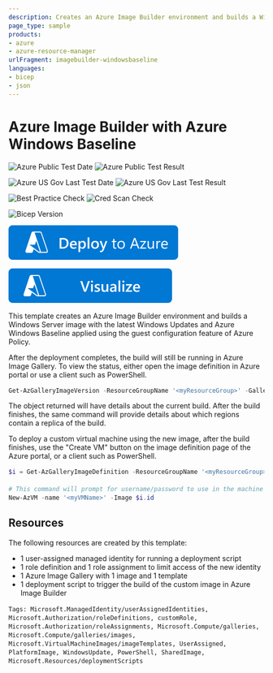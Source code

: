 ```yaml
---
description: Creates an Azure Image Builder environment and builds a Windows Server image with the latest Windows Updates and Azure Windows Baseline applied.
page_type: sample
products:
- azure
- azure-resource-manager
urlFragment: imagebuilder-windowsbaseline
languages:
- bicep
- json
---
```

# Azure Image Builder with Azure Windows Baseline

![Azure Public Test Date](https://azurequickstartsservice.blob.core.windows.net/badges/demos/imagebuilder-windowsbaseline/PublicLastTestDate.svg)
![Azure Public Test Result](https://azurequickstartsservice.blob.core.windows.net/badges/demos/imagebuilder-windowsbaseline/PublicDeployment.svg)

![Azure US Gov Last Test Date](https://azurequickstartsservice.blob.core.windows.net/badges/demos/imagebuilder-windowsbaseline/FairfaxLastTestDate.svg)
![Azure US Gov Last Test Result](https://azurequickstartsservice.blob.core.windows.net/badges/demos/imagebuilder-windowsbaseline/FairfaxDeployment.svg)

![Best Practice Check](https://azurequickstartsservice.blob.core.windows.net/badges/demos/imagebuilder-windowsbaseline/BestPracticeResult.svg)
![Cred Scan Check](https://azurequickstartsservice.blob.core.windows.net/badges/demos/imagebuilder-windowsbaseline/CredScanResult.svg)

![Bicep Version](https://azurequickstartsservice.blob.core.windows.net/badges/demos/imagebuilder-windowsbaseline/BicepVersion.svg)

[![Deploy To Azure](https://raw.githubusercontent.com/Azure/azure-quickstart-templates/master/1-CONTRIBUTION-GUIDE/images/deploytoazure.svg?sanitize=true)](https://portal.azure.com/#create/Microsoft.Template/uri/https%3A%2F%2Fraw.githubusercontent.com%2FAzure%2Fazure-quickstart-templates%2Fmaster%2Fdemos%2Fimagebuilder-windowsbaseline%2Fazuredeploy.json)

[![Visualize](https://raw.githubusercontent.com/Azure/azure-quickstart-templates/master/1-CONTRIBUTION-GUIDE/images/visualizebutton.svg?sanitize=true)](http://armviz.io/#/?load=https%3A%2F%2Fraw.githubusercontent.com%2FAzure%2Fazure-quickstart-templates%2Fmaster%2Fdemos%2Fimagebuilder-windowsbaseline%2Fazuredeploy.json)

This template creates an Azure Image Builder environment and builds a Windows Server image with the latest Windows Updates and Azure Windows Baseline applied using the guest configuration feature of Azure Policy.

After the deployment completes, the build will still be running in Azure Image Gallery. To view the status, either open the
image definition in Azure portal or use a client such as PowerShell.

```powershell
Get-AzGalleryImageVersion -ResourceGroupName '<myResourceGroup>' -GalleryName '<myGalleryName>' -GalleryImageDefinitionName 'Win2019_BaselineDefinition'
```

The object returned will have details about the current build. After the build finishes, the same command
will provide details about which regions contain a replica of the build.

To deploy a custom virtual machine using the new image, after the build finishes, use the "Create VM" button
on the image definition page of the Azure portal, or a client such as PowerShell.

```PowerShell
$i = Get-AzGalleryImageDefinition -ResourceGroupName '<myResourceGroup>' -GalleryName '<myGalleryName>' -Name 'Win2019_BaselineDefinition'

# This command will prompt for username/password to use in the machine for a local admin account
New-AzVM -name '<myVMName>' -Image $i.id
```

## Resources

The following resources are created by this template:

- 1 user-assigned managed identity for running a deployment script
- 1 role definition and 1 role assignment to limit access of the new identity
- 1 Azure Image Gallery with 1 image and 1 template
- 1 deployment script to trigger the build of the custom image in Azure Image Builder

`Tags: Microsoft.ManagedIdentity/userAssignedIdentities, Microsoft.Authorization/roleDefinitions, customRole, Microsoft.Authorization/roleAssignments, Microsoft.Compute/galleries, Microsoft.Compute/galleries/images, Microsoft.VirtualMachineImages/imageTemplates, UserAssigned, PlatformImage, WindowsUpdate, PowerShell, SharedImage, Microsoft.Resources/deploymentScripts`
